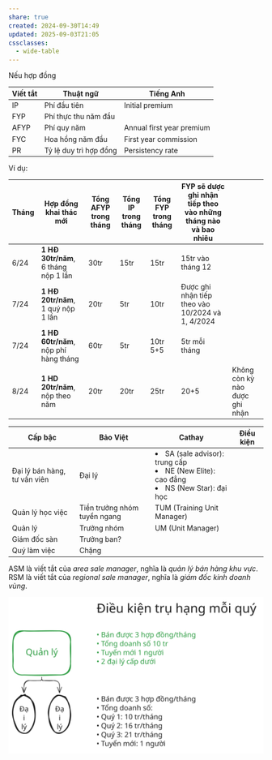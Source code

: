 ```yaml
---
share: true
created: 2024-09-30T14:49
updated: 2025-09-03T21:05
cssclasses:
  - wide-table
---
```

Nếu hợp đồng 

| Viết tắt | Thuật ngữ              | Tiếng Anh                 |
| -------- | ---------------------- | ------------------------- |
| IP       | Phí đầu tiên           | Initial premium           |
| FYP      | Phí thực thu năm đầu   |                           |
| AFYP     | Phí quy năm            | Annual first year premium |
| FYC      | Hoa hồng năm đầu       | First year commission     |
| PR       | Tỷ lệ duy trì hợp đồng | Persistency rate          |
Ví dụ:

| Tháng | Hợp đồng khai thác mới                | Tổng AFYP trong tháng | Tổng IP trong tháng | Tổng FYP trong tháng | FYP sẽ dược ghi nhận tiếp theo vào những tháng nào và bao nhiêu |                                |
| ----- | ------------------------------------- | --------------------- | ------------------- | -------------------- | --------------------------------------------------------------- | ------------------------------ |
| 6/24  | **1 HĐ 30tr/năm**, 6 tháng nộp 1 lần  | 30tr                  | 15tr                | 15tr                 | 15tr vào tháng 12                                               |                                |
| 7/24  | **1 HĐ 20tr/năm**, 1 quý nộp 1 lần    | 20tr                  | 5tr                 | 10tr                 | Được ghi nhận tiếp theo vào 10/2024 và 1, 4/2024                |                                |
| 7/24  | **1 HĐ 60tr/năm**, nộp phí hàng tháng | 60tr                  | 5tr                 | 10tr 5+5             | 5tr mỗi tháng                                                   |                                |
| 8/24  | **1 HD 20tr/năm**, nộp theo năm       | 20tr                  | 20tr                | 25tr                 | 20+5                                                            | Không còn kỳ nào được ghi nhận |



| Cấp bậc                      | Bảo Việt                     | Cathay                                                                                                | Điều kiện |
| ---------------------------- | ---------------------------- | ----------------------------------------------------------------------------------------------------- | --------- |
| Đại lý bán hàng, tư vấn viên | Đại lý                       | <li>SA (sale advisor): trung cấp</li><li>NE (New Elite): cao đẳng</li><li>NS (New Star): đại học</li> |           |
| Quản lý học việc             | Tiền trưởng nhóm tuyển ngang | TUM (Training Unit Manager)                                                                           |           |
| Quản lý                      | Trưởng nhóm                  | UM (Unit Manager)                                                                                     |           |
| Giám đốc sàn                 | Trưởng ban?                  |                                                                                                       |           |
| Quý làm việc                 | Chặng                        |                                                                                                       |           |

ASM là viết tắt của *area sale manager*, nghĩa là *quản lý bán hàng khu vực*.
RSM là viết tắt của *regional sale manager*, nghĩa là *giám đốc kinh doanh vùng*.

![Quản lý và đại lý Cathay.excalidraw](../../../../../assets/attachments/Qu%E1%BA%A3n%20l%C3%BD%20v%C3%A0%20%C4%91%E1%BA%A1i%20l%C3%BD%20Cathay.svg)
